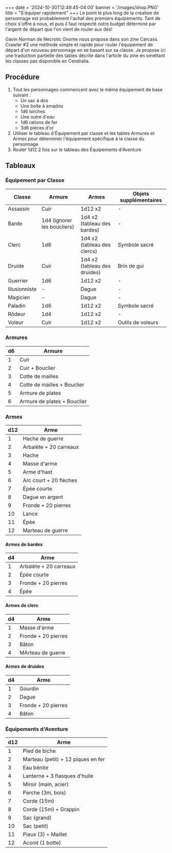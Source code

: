 +++
date = '2024-10-30T12:49:45-04:00'
banner = '/images/shop.PNG'
title = "S'équiper rapidement"
+++
Le point le plus long de la création de personnage est probablement l'achat des premiers équipements. Tant de choix s'offre à nous, et puis il faut respecté notre budget déterminé par l'argent de départ que l'on vient de rouler aux dés!

Gavin Norman de Necrotic Gnome nous propose dans son zine Carcass Crawler #2 une méthode simple et rapide pour rouler l'équipement de départ d'un nouveau personnage en se basant sur sa classe. Je propose ici une traduction partielle des tables décrite dans l'article du zine en omettant les classes pas disponible en Cendralia.

## Procédure

1. Tout les personnages commencent avec le même équipement de base suivant :
    - Un sac à dos
    - Une boîte à amadou
    - 1d6 torches
    - Une outre d'eau
    - 1d6 rations de fer
    - 3d6 pièces d'or
1. Utiliser le tableau d'Équipement par classe et les tables Armures et Armes pour déterminer l'équipement spécifique à la classe du personnage
1. Rouler 1d12 2 fois sur le tableau des Équipements d'Aventure

## Tableaux
### Équipement par Classe

| Classe | Armure | Armes | Objets supplémentaires |
|-|-|-|-|
|Assassin| Cuir | 1d12 x2 | - |
|Barde| 1d4 (ignorer les boucliers) | 1d4 x2 (tableau des bardes) | - |
|Clerc| 1d6 | 1d4 x2 (tableau des clercs) | Symbole sacré |
|Druide| Cuir | 1d4 x2 (tableau des druides) | Brin de gui |
|Guerrier| 1d6 | 1d12 x2 | - |
|Illusionniste| - | Dague | - |
|Magicien| - | Dague | - |
|Paladin| 1d6 | 1d12 x2 | Symbole sacré |
|Rôdeur| 1d4 | 1d12 x2 | - |
|Voleur| Cuir | 1d12 x2 | Outils de voleurs |

### Armures

| d6 | Armure |
|-|-|
| 1 | Cuir |
| 2 | Cuir + Bouclier|
| 3 | Cotte de mailles |
| 4 | Cotte de mailles + Bouclier |
| 5 | Armure de plates |
| 6 | Armure de plates + Bouclier |

### Armes

| d12 | Arme |
|-|-|
| 1 | Hache de guerre |
| 2 | Arbalète + 20 carreaux |
| 3 | Hache |
| 4 | Masse d'arme |
| 5 | Arme d'hast |
| 6 | Arc court + 20 flèches |
| 7 | Épée courte |
| 8 | Dague en argent |
| 9 | Fronde + 20 pierres |
| 10 | Lance |
| 11 | Épée |
| 12 | Marteau de guerre |

#### Armes de bardes

| d4 | Arme |
|-|-|
| 1 | Arbalète + 20 carreaux |
| 2 | Épée courte |
| 3 | Fronde + 20 pierres |
| 4 | Épée |

#### Armes de clerc

| d4 | Arme |
|-|-|
| 1 | Masse d'arme |
| 2 | Fronde + 20 pierres |
| 3 | Bâton |
| 4 | MArteau de guerre |

#### Armes de druides

| d4 | Arme |
|-|-|
| 1 | Gourdin |
| 2 | Dague |
| 3 | Fronde + 20 pierres |
| 4 | Bâton |

### Équipements d'Aventure

| d12 | Arme |
|-|-|
| 1 | Pied de biche |
| 2 | Marteau (petit) + 12 piques en fer |
| 3 | Eau bénite |
| 4 | Lanterne + 3 flasques d'huile |
| 5 | Miroir (main, acier) |
| 6 | Perche (3m, bois) |
| 7 | Corde (15m) |
| 8 | Corde (15m) + Grappin |
| 9 | Sac (grand) |
| 10 | Sac (petit) |
| 11 | Pieux (3) + Maillet |
| 12 | Aconit (1 botte) |